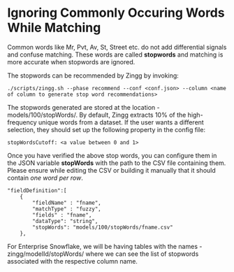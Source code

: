 # Ignoring Commonly Occuring Words While Matching

Common words like Mr, Pvt, Av, St, Street etc. do not add differential signals and confuse matching. These words are called **stopwords** and matching is more accurate when stopwords are ignored.

The stopwords can be recommended by Zingg by invoking:

`./scripts/zingg.sh --phase recommend --conf <conf.json> --column <name of column to generate stop word recommendations>`

The stopwords generated are stored at the location - models/100/stopWords/<columnname>. By default, Zingg extracts 10% of the high-frequency unique words from a dataset. If the user wants a different selection, they should set up the following property in the config file:

```
stopWordsCutoff: <a value between 0 and 1>
```

Once you have verified the above stop words, you can configure them in the JSON variable **stopWords** with the path to the CSV file containing them. Please ensure while editing the CSV or building it manually that it should contain _one word per row_.

```
"fieldDefinition":[
   	{
   		"fieldName" : "fname",
   		"matchType" : "fuzzy",
   		"fields" : "fname",
   		"dataType": "string",
   		"stopWords": "models/100/stopWords/fname.csv"
   	},
```

For Enterprise Snowflake, we will be having tables with the names - zingg/modelId/stopWords/<columnname> where we can see the list of stopwords associated with the respective column name.